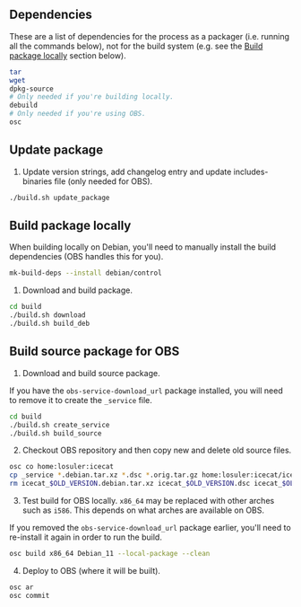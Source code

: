 ## Dependencies

These are a list of dependencies for the process as a packager (i.e. running all the commands below), not for the build system (e.g. see the [Build package locally](#build-package-locally) section below).

```bash
tar
wget
dpkg-source
# Only needed if you're building locally.
debuild
# Only needed if you're using OBS.
osc
```

## Update package

1. Update version strings, add changelog entry and update includes-binaries file (only needed for OBS).

```bash
./build.sh update_package
```


## Build package locally

When building locally on Debian, you'll need to manually install the build dependencies (OBS handles this for you).

```bash
mk-build-deps --install debian/control
```

1. Download and build package.

```bash
cd build
./build.sh download
./build.sh build_deb
```

## Build source package for OBS

1. Download and build source package.

If you have the `obs-service-download_url` package installed, you will need to remove it to create the `_service` file.

```bash
cd build
./build.sh create_service
./build.sh build_source
```

2. Checkout OBS repository and then copy new and delete old source files.

```bash
osc co home:losuler:icecat
cp _service *.debian.tar.xz *.dsc *.orig.tar.gz home:losuler:icecat/icecat/
rm icecat_$OLD_VERSION.debian.tar.xz icecat_$OLD_VERSION.dsc icecat_$OLD_VERSION.orig.tar.gz
```

3. Test build for OBS locally. `x86_64` may be replaced with other arches such as `i586`. This depends on what arches are available on OBS.

If you removed the `obs-service-download_url` package earlier, you'll need to re-install it again in order to run the build.

```bash
osc build x86_64 Debian_11 --local-package --clean
```

4. Deploy to OBS (where it will be built).

```bash
osc ar
osc commit
```
